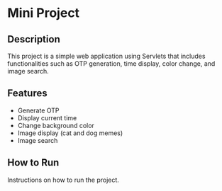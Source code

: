 # Mini Project

## Description
This project is a simple web application using Servlets that includes functionalities such as OTP generation, time display, color change, and image search.

## Features
- Generate OTP
- Display current time
- Change background color
- Image display (cat and dog memes)
- Image search

## How to Run
Instructions on how to run the project.
